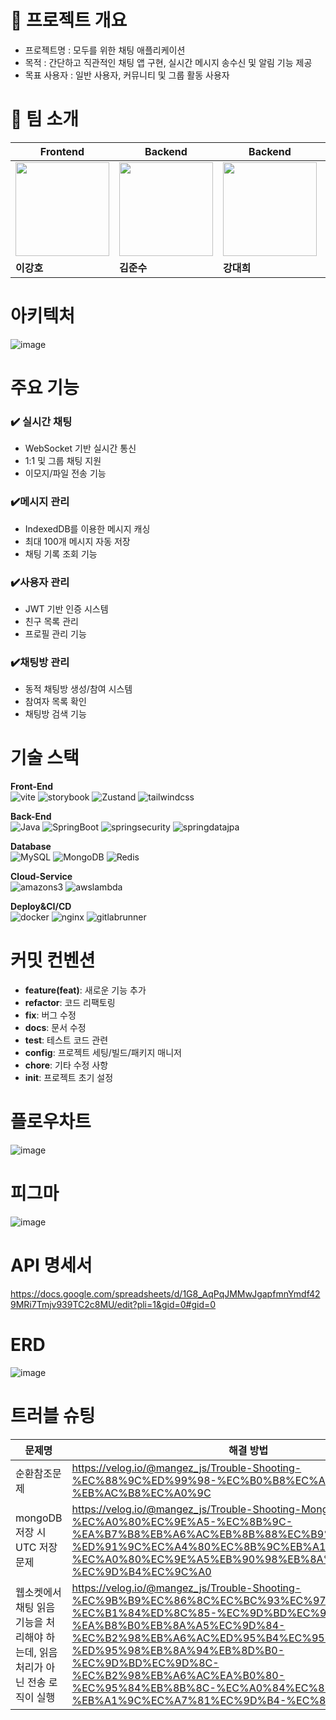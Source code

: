 # 📝 프로젝트 개요
- 프로젝트명 : 모두를 위한 채팅 애플리케이션<br>
- 목적 : 간단하고 직관적인 채팅 앱 구현, 실시간 메시지 송수신 및 알림 기능 제공<br>
- 목표 사용자 : 일반 사용자, 커뮤니티 및 그룹 활동 사용자<br>

# 👥 팀 소개
| Frontend | Backend | Backend | Backend |
|----------|----------|----------|----------|
| <img src="https://github.com/user-attachments/assets/4a33a8f1-047d-4e82-bfb5-2d163a7a51f6" width="150" height="150"> | <img src="https://github.com/user-attachments/assets/602eb538-0f9b-4f80-9f39-478ac2be37eb" width="150" height="150"> | <img src="https://via.placeholder.com/150" width="150" height="150"> | <img src="https://via.placeholder.com/150" width="150" height="150"> |
| **이강호** | **김준수** | **강대희** | **엄수경** |

# 아키텍처
![image](https://github.com/user-attachments/assets/26b84f94-aa7f-4bdc-a51e-a1c7684e6712)

# 주요 기능
### ✔️ 실시간 채팅
 - WebSocket 기반 실시간 통신
 - 1:1 및 그룹 채팅 지원
 - 이모지/파일 전송 기능
### ✔️메시지 관리
 - IndexedDB를 이용한 메시지 캐싱
 - 최대 100개 메시지 자동 저장
 - 채팅 기록 조회 기능
### ✔️사용자 관리
 - JWT 기반 인증 시스템
 - 친구 목록 관리
 - 프로필 관리 기능
### ✔️채팅방 관리
 - 동적 채팅방 생성/참여 시스템
 - 참여자 목록 확인
 - 채팅방 검색 기능

# 기술 스택
**Front-End**<br>
![vite](https://img.shields.io/badge/vite-646CFF.svg?&style=for-the-badge&logo=vite&logoColor=white)
![storybook](https://img.shields.io/badge/storybook-FF4785.svg?&style=for-the-badge&logo=storybook&logoColor=white)
![Zustand](https://img.shields.io/badge/Zustand-2A3FFB.svg?&style=for-the-badge&logo=Zustand&logoColor=white)
![tailwindcss](https://img.shields.io/badge/tailwindcss-06B6D4.svg?&style=for-the-badge&logo=tailwindcss&logoColor=white)

**Back-End**<br>
![Java](https://img.shields.io/badge/Java-007396.svg?&style=for-the-badge&logo=Java&logoColor=white)
![SpringBoot](https://img.shields.io/badge/SpringBoot-6DB33F.svg?&style=for-the-badge&logo=SpringBoot&logoColor=white)
![springsecurity](https://img.shields.io/badge/springsecurity-6DB33F.svg?&style=for-the-badge&logo=springsecurity&logoColor=white)
![springdatajpa](https://img.shields.io/badge/springdatajpa-5865F2.svg?&style=for-the-badge&logo=springdatajpa&logoColor=white)

**Database**<br>
![MySQL](https://img.shields.io/badge/MySQL-4479A1.svg?&style=for-the-badge&logo=MySQL&logoColor=white)
![MongoDB](https://img.shields.io/badge/MongoDB-47A248.svg?&style=for-the-badge&logo=MongoDB&logoColor=white)
![Redis](https://img.shields.io/badge/Redis-FF4438.svg?&style=for-the-badge&logo=Redis&logoColor=white)

**Cloud-Service**<br>
![amazons3](https://img.shields.io/badge/amazons3-569A31.svg?&style=for-the-badge&logo=amazons3&logoColor=white)
![awslambda](https://img.shields.io/badge/awslambda-FF9900.svg?&style=for-the-badge&logo=awslambda&logoColor=white)

**Deploy&CI/CD**<br>
![docker](https://img.shields.io/badge/docker-2496ED.svg?&style=for-the-badge&logo=docker&logoColor=white)
![nginx](https://img.shields.io/badge/nginx-009639.svg?&style=for-the-badge&logo=nginx&logoColor=white)
![gitlabrunner](https://img.shields.io/badge/gitlabrunner-B8DBE4.svg?&style=for-the-badge&logo=gitlabrunner&logoColor=white)




# 커밋 컨벤션
- **feature(feat)**: 새로운 기능 추가
- **refactor**: 코드 리팩토링
- **fix**: 버그 수정
- **docs**: 문서 수정
- **test**: 테스트 코드 관련
- **config**: 프로젝트 세팅/빌드/패키지 매니저
- **chore**: 기타 수정 사항
- **init**: 프로젝트 초기 설정

# 플로우차트
![image](https://github.com/user-attachments/assets/cbe38d13-d51a-4f76-91d8-97008ac54d00)

# 피그마
![image](https://github.com/user-attachments/assets/6227d7ac-e7a2-456c-9bd3-b7d0084536ac)

# API 명세서
https://docs.google.com/spreadsheets/d/1G8_AqPqJMMwJgapfmnYmdf429MRi7Tmjv939TC2c8MU/edit?pli=1&gid=0#gid=0

# ERD
![image](https://github.com/user-attachments/assets/5084ea10-4939-47fd-a1c5-21aa5ea53a4a)

# 트러블 슈팅
|문제명|해결 방법|
|-|-|
|순환참조문제|https://velog.io/@mangez_js/Trouble-Shooting-%EC%88%9C%ED%99%98-%EC%B0%B8%EC%A1%B0-%EB%AC%B8%EC%A0%9C|
|mongoDB 저장 시 UTC 저장 문제|https://velog.io/@mangez_js/Trouble-Shooting-MongoDB-%EC%A0%80%EC%9E%A5-%EC%8B%9C-%EA%B7%B8%EB%A6%AC%EB%8B%88%EC%B9%98-%ED%91%9C%EC%A4%80%EC%8B%9C%EB%A1%9C-%EC%A0%80%EC%9E%A5%EB%90%98%EB%8A%94-%EC%9D%B4%EC%9C%A0|
|웹소켓에서 채팅 읽음 기능을 처리해야 하는데, 읽음 처리가 아닌 전송 로직이 실행|https://velog.io/@mangez_js/Trouble-Shooting-%EC%9B%B9%EC%86%8C%EC%BC%93%EC%97%90%EC%84%9C-%EC%B1%84%ED%8C%85-%EC%9D%BD%EC%9D%8C-%EA%B8%B0%EB%8A%A5%EC%9D%84-%EC%B2%98%EB%A6%AC%ED%95%B4%EC%95%BC-%ED%95%98%EB%8A%94%EB%8D%B0-%EC%9D%BD%EC%9D%8C-%EC%B2%98%EB%A6%AC%EA%B0%80-%EC%95%84%EB%8B%8C-%EC%A0%84%EC%86%A1-%EB%A1%9C%EC%A7%81%EC%9D%B4-%EC%8B%A4%ED%96%89|
